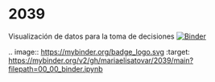 # 2039
Visualización de datos para la toma de decisiones
[![Binder](https://mybinder.org/badge_logo.svg)](https://mybinder.org/v2/gh/mariaelisatovar/2039/main?filepath=00_00_binder.ipynb)

.. image:: https://mybinder.org/badge_logo.svg
 :target: https://mybinder.org/v2/gh/mariaelisatovar/2039/main?filepath=00_00_binder.ipynb
 
